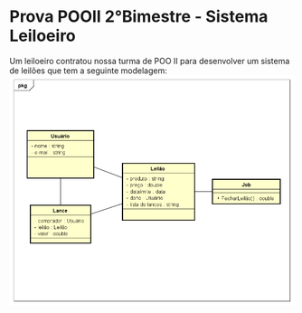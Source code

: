 # Prova POOII 2°Bimestre - Sistema Leiloeiro
Um leiloeiro contratou nossa turma de POO II para desenvolver um sistema de leilões que tem a seguinte modelagem:
<br>
<img src="/assets/dbLeilao.png"> <br>
<br>
